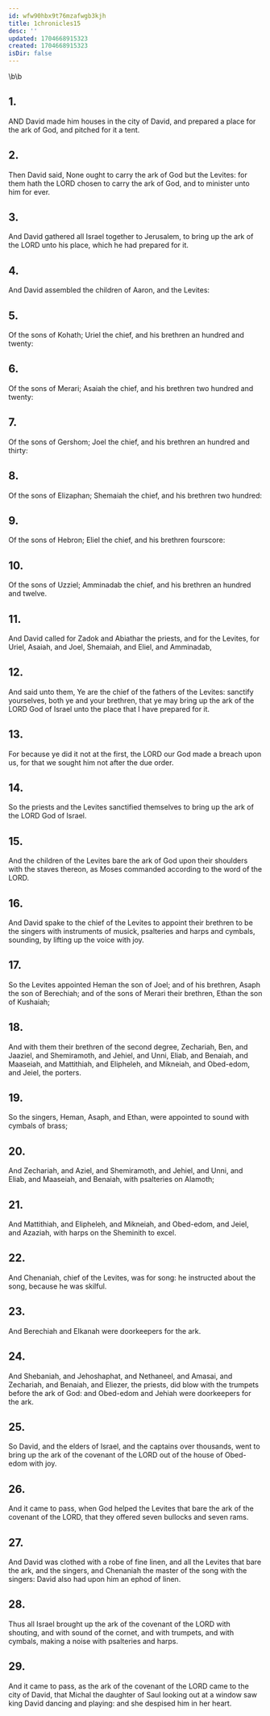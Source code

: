 ```yaml
---
id: wfw90hbx9t76mzafwgb3kjh
title: 1chronicles15
desc: ''
updated: 1704668915323
created: 1704668915323
isDir: false
---
```

\b\b
## 1.
AND David made him houses in the city of David, and prepared a place for the ark of God, and pitched for it a tent.
## 2.
Then David said, None ought to carry the ark of God but the Levites: for them hath the LORD chosen to carry the ark of God, and to minister unto him for ever.
## 3.
And David gathered all Israel together to Jerusalem, to bring up the ark of the LORD unto his place, which he had prepared for it.
## 4.
And David assembled the children of Aaron, and the Levites:
## 5.
Of the sons of Kohath; Uriel the chief, and his brethren an hundred and twenty:
## 6.
Of the sons of Merari; Asaiah the chief, and his brethren two hundred and twenty:
## 7.
Of the sons of Gershom; Joel the chief, and his brethren an hundred and thirty:
## 8.
Of the sons of Elizaphan; Shemaiah the chief, and his brethren two hundred:
## 9.
Of the sons of Hebron; Eliel the chief, and his brethren fourscore:
## 10.
Of the sons of Uzziel; Amminadab the chief, and his brethren an hundred and twelve.
## 11.
And David called for Zadok and Abiathar the priests, and for the Levites, for Uriel, Asaiah, and Joel, Shemaiah, and Eliel, and Amminadab,
## 12.
And said unto them, Ye are the chief of the fathers of the Levites: sanctify yourselves, both ye and your brethren, that ye may bring up the ark of the LORD God of Israel unto the place that I have prepared for it.
## 13.
For because ye did it not at the first, the LORD our God made a breach upon us, for that we sought him not after the due order.
## 14.
So the priests and the Levites sanctified themselves to bring up the ark of the LORD God of Israel.
## 15.
And the children of the Levites bare the ark of God upon their shoulders with the staves thereon, as Moses commanded according to the word of the LORD.
## 16.
And David spake to the chief of the Levites to appoint their brethren to be the singers with instruments of musick, psalteries and harps and cymbals, sounding, by lifting up the voice with joy.
## 17.
So the Levites appointed Heman the son of Joel; and of his brethren, Asaph the son of Berechiah; and of the sons of Merari their brethren, Ethan the son of Kushaiah;
## 18.
And with them their brethren of the second degree, Zechariah, Ben, and Jaaziel, and Shemiramoth, and Jehiel, and Unni, Eliab, and Benaiah, and Maaseiah, and Mattithiah, and Elipheleh, and Mikneiah, and Obed-edom, and Jeiel, the porters.
## 19.
So the singers, Heman, Asaph, and Ethan, were appointed to sound with cymbals of brass;
## 20.
And Zechariah, and Aziel, and Shemiramoth, and Jehiel, and Unni, and Eliab, and Maaseiah, and Benaiah, with psalteries on Alamoth;
## 21.
And Mattithiah, and Elipheleh, and Mikneiah, and Obed-edom, and Jeiel, and Azaziah, with harps on the Sheminith to excel.
## 22.
And Chenaniah, chief of the Levites, was for song: he instructed about the song, because he was skilful.
## 23.
And Berechiah and Elkanah were doorkeepers for the ark.
## 24.
And Shebaniah, and Jehoshaphat, and Nethaneel, and Amasai, and Zechariah, and Benaiah, and Eliezer, the priests, did blow with the trumpets before the ark of God: and Obed-edom and Jehiah were doorkeepers for the ark.
## 25.
So David, and the elders of Israel, and the captains over thousands, went to bring up the ark of the covenant of the LORD out of the house of Obed-edom with joy.
## 26.
And it came to pass, when God helped the Levites that bare the ark of the covenant of the LORD, that they offered seven bullocks and seven rams.
## 27.
And David was clothed with a robe of fine linen, and all the Levites that bare the ark, and the singers, and Chenaniah the master of the song with the singers: David also had upon him an ephod of linen.
## 28.
Thus all Israel brought up the ark of the covenant of the LORD with shouting, and with sound of the cornet, and with trumpets, and with cymbals, making a noise with psalteries and harps.
## 29.
And it came to pass, as the ark of the covenant of the LORD came to the city of David, that Michal the daughter of Saul looking out at a window saw king David dancing and playing: and she despised him in her heart.
